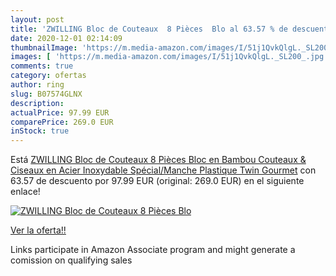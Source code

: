 ```yaml
---
layout: post
title: 'ZWILLING Bloc de Couteaux  8 Pièces  Blo al 63.57 % de descuento'
date: 2020-12-01 02:14:09
thumbnailImage: 'https://m.media-amazon.com/images/I/51j1QvkQlgL._SL200_.jpg'
images: [ 'https://m.media-amazon.com/images/I/51j1QvkQlgL._SL200_.jpg' ]
comments: true
category: ofertas
author: ring
slug: B07574GLNX
description:
actualPrice: 97.99 EUR
comparePrice: 269.0 EUR
inStock: true
---
```


Está [ZWILLING Bloc de Couteaux  8 Pièces  Bloc en Bambou  Couteaux & Ciseaux en Acier Inoxydable Spécial/Manche Plastique  Twin Gourmet](https://www.amazon.fr/dp/B07574GLNX/?tag=tolees0d-21) con 63.57 de descuento por 97.99 EUR (original: 269.0 EUR) en el siguiente enlace!

[![ZWILLING Bloc de Couteaux  8 Pièces  Blo](https://m.media-amazon.com/images/I/51j1QvkQlgL._SL200_.jpg)](https://www.amazon.fr/dp/B07574GLNX/?tag=tolees0d-21)

[Ver la oferta!!](https://www.amazon.fr/dp/B07574GLNX/?tag=tolees0d-21)

Links participate in Amazon Associate program and might generate a comission on qualifying sales


